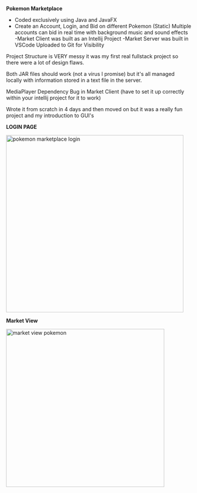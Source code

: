 **Pokemon Marketplace**

- Coded exclusively using Java and JavaFX
- Create an Account, Login, and Bid on different Pokemon (Static)
Multiple accounts can bid in real time with background music and sound effects
-Market Client was built as an Intellij Project 
-Market Server was built in VSCode
Uploaded to Git for Visibility

Project Structure is VERY messy it was my first real fullstack project so there were a lot of design flaws.


Both JAR files should work (not a virus I promise) but it's all managed locally with information stored in a text file in the server.

MediaPlayer Dependency Bug in Market Client (have to set it up correctly within your intellij project for it to work)

Wrote it from scratch in 4 days and then moved on but it was a really fun project and my introduction to GUI's

**LOGIN PAGE**

<img width="482" alt="pokemon marketplace login" src="https://user-images.githubusercontent.com/61165807/208618297-9f5fe569-66a8-4f40-8dc0-7a7445f6188b.PNG">

**Market View**

<img width="430" alt="market view pokemon" src="https://user-images.githubusercontent.com/61165807/208618637-27c46bbe-d5ba-4cce-bede-be3e0d4d0ceb.PNG">


